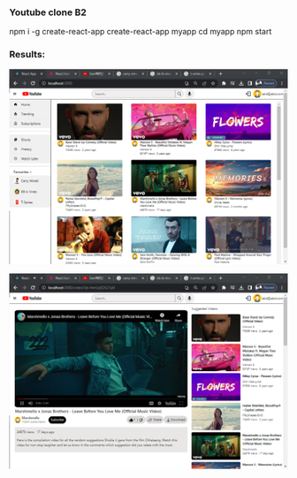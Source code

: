 ### Youtube clone B2


npm i -g create-react-app
create-react-app myapp
cd myapp
npm start

### Results:

![Home Page](youtubecloneb2-home-page.png?raw=true "Home page")

![Video Page](youtubecloneb2-video-page.png?raw=true "Video page")
